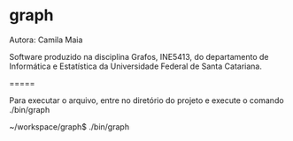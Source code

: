 graph
=====

Autora: Camila Maia

Software produzido na disciplina Grafos, INE5413, do departamento de Informática e Estatística da Universidade Federal de Santa Catariana.

=====

Para executar o arquivo, entre no diretório do projeto e execute o comando ./bin/graph

~/workspace/graph$ ./bin/graph
